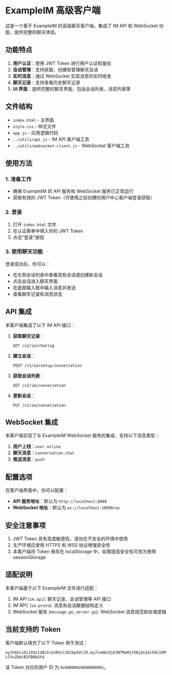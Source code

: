 # ExampleIM 高级客户端

这是一个基于 ExampleIM 的高级聊天客户端，集成了 IM API 和 WebSocket 功能，提供完整的聊天体验。

## 功能特点

1. **用户认证**：使用 JWT Token 进行用户认证和鉴权
2. **会话管理**：支持获取、创建和管理聊天会话
3. **实时消息**：通过 WebSocket 实现消息的实时收发
4. **聊天记录**：支持查看历史聊天记录
5. **UI 界面**：提供完整的聊天界面，包括会话列表、消息列表等

## 文件结构

- `index.html` - 主界面
- `style.css` - 样式文件
- `app.js` - 应用逻辑代码
- `../utils/api.js` - IM API 客户端工具
- `../utils/websocket-client.js` - WebSocket 客户端工具

## 使用方法

### 1. 准备工作

- 确保 ExampleIM 的 API 服务和 WebSocket 服务已正常运行
- 获取有效的 JWT Token（可使用之前创建的用户中心客户端登录获取）

### 2. 登录

1. 打开 `index.html` 文件
2. 在认证表单中填入你的 JWT Token
3. 点击"登录"按钮

### 3. 使用聊天功能

登录成功后，你可以：

- 在左侧会话列表中查看现有会话或创建新会话
- 点击会话进入聊天界面
- 在底部输入框中输入消息并发送
- 查看聊天记录和消息状态

## API 集成

本客户端集成了以下 IM API 接口：

1. **获取聊天记录**：
   ```
   GET /v1/im/chatlog
   ```

2. **建立会话**：
   ```
   POST /v1/im/setup/conversation
   ```

3. **获取会话列表**：
   ```
   GET /v1/im/conversation
   ```

4. **更新会话**：
   ```
   PUT /v1/im/conversation
   ```

## WebSocket 集成

本客户端实现了与 ExampleIM WebSocket 服务的集成，支持以下消息类型：

1. **用户上线**：`user.online`
2. **聊天消息**：`conversation.chat`
3. **推送消息**：`push`

## 配置选项

在客户端界面中，你可以配置：

- **API 服务地址**：默认为 `http://localhost:8888`
- **WebSocket 地址**：默认为 `ws://localhost:10090/ws`

## 安全注意事项

1. JWT Token 具有高度敏感性，请勿在不安全的环境中使用
2. 生产环境应使用 HTTPS 和 WSS 协议增强安全性
3. 本客户端将 Token 保存在 localStorage 中，如需提高安全性可改为使用 sessionStorage

## 适配说明

本客户端基于以下 ExampleIM 文件进行适配：

1. IM API (`im.api`): 聊天记录、会话管理等 API 接口
2. IM RPC (`im.proto`): 消息和会话数据结构定义
3. WebSocket 服务 (`message.go`, `server.go`): WebSocket 消息规范和处理逻辑

## 当前支持的 Token

客户端默认填充了以下 Token 用于测试：

```
eyJhbGciOiJIUzI1NiIsInR5cCI6IkpXVCJ9.eyJleHAiOjE3NTMwMjY5NjQsImlhdCI6MTc0NDM4Njk2NCwiaW1vb2MuY29tIjoiMHgwMDAwMDAyMDAwMDAwMDAxIn0.3sUfN8txxjDIc3iq7Tv_6D7m6-LCVuZb6cB2FB0bGt4
```

该 Token 对应的用户 ID 为 `0x00000020000000001`。
